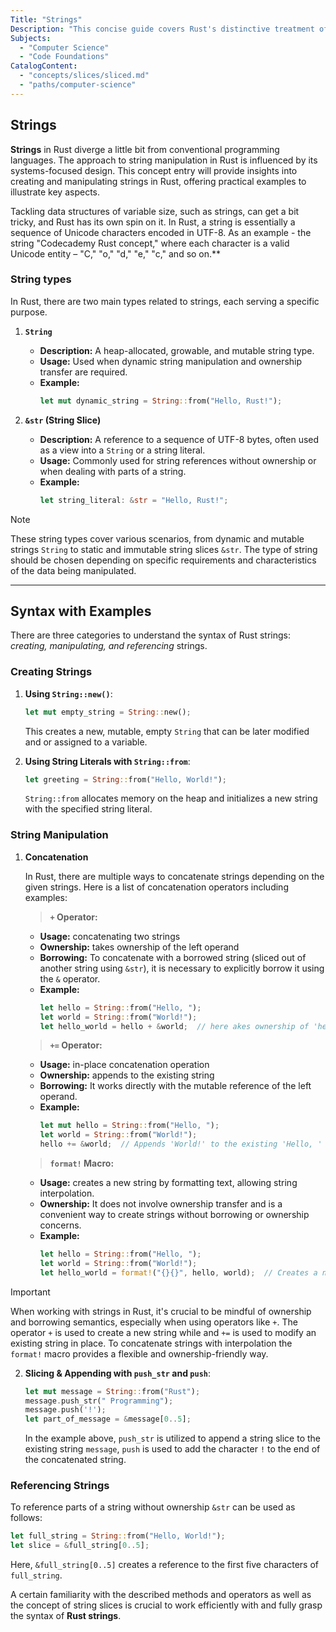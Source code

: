 ```yaml
---
Title: "Strings"
Description: "This concise guide covers Rust's distinctive treatment of strings, exploring types like `String` and `&str`, syntax details, and string manipulation using operators (`+`, `+=`, `format!`)."
Subjects:
  - "Computer Science"
  - "Code Foundations"
CatalogContent:
  - "concepts/slices/sliced.md"
  - "paths/computer-science"
---
```



## Strings
**Strings** in Rust diverge a little bit from conventional programming languages. The approach to string manipulation in Rust is influenced by its systems-focused design. This concept entry will provide insights into creating and manipulating strings in Rust, offering practical examples to illustrate key aspects. 
  
Tackling data structures of variable size, such as strings, can get a bit tricky, and Rust has its own spin on it. In Rust, a string is essentially a sequence of Unicode characters encoded in UTF-8. As an example - the string "Codecademy Rust concept," where each character is a valid Unicode entity – "C," "o," "d," "e," "c," and so on.**
  
### String types
  
In Rust, there are two main types related to strings, each serving a specific purpose.
1. **`String`**
   - **Description:** A heap-allocated, growable, and mutable string type.
   - **Usage:** Used when dynamic string manipulation and ownership transfer are required.
   - **Example:**
     ```rust
     let mut dynamic_string = String::from("Hello, Rust!");
     ```

2. **`&str` (String Slice)**
   - **Description:** A reference to a sequence of UTF-8 bytes, often used as a view into a `String` or a string literal.
   - **Usage:** Commonly used for string references without ownership or when dealing with parts of a string.
   - **Example:**
     ```rust
     let string_literal: &str = "Hello, Rust!";
     ```

> [!NOTE]
> These string types cover various scenarios, from dynamic and mutable strings `String` to static and immutable string slices `&str`. The type of string should be chosen depending on specific requirements and characteristics of the data being manipulated.

  ***
    
## Syntax with Examples

There are three categories to understand the syntax of Rust strings: *creating, manipulating, and referencing* strings.

### Creating Strings

1. **Using `String::new()`**:

   ```rust
   let mut empty_string = String::new();
   ```

   This creates a new, mutable, empty `String` that can be later modified and or assigned to a variable.

2. **Using String Literals with `String::from`**:

   ```rust
   let greeting = String::from("Hello, World!");
   ```

   `String::from` allocates memory on the heap and initializes a new string with the specified string literal.

### String Manipulation
  
1. **Concatenation**
  
   In Rust, there are multiple ways to concatenate strings depending on the given strings. Here is a list of concatenation operators including examples:

   > **`+` Operator:**

   - **Usage:** concatenating two strings
   - **Ownership:** takes ownership of the left operand
   - **Borrowing:** To concatenate with a borrowed string (sliced out of another string using `&str`), it is necessary to explicitly borrow it using the `&` operator.
   - **Example:**
     ```rust
     let hello = String::from("Hello, ");
     let world = String::from("World!");
     let hello_world = hello + &world;  // here akes ownership of 'hello'
     ```

   > **`+=` Operator:**

     - **Usage:** in-place concatenation operation
     - **Ownership:** appends to the existing string
     - **Borrowing:** It works directly with the mutable reference of the left operand.
     - **Example:**
       ```rust
       let mut hello = String::from("Hello, ");
       let world = String::from("World!");
       hello += &world;  // Appends 'World!' to the existing 'Hello, '
       ```

   > **`format!` Macro:**

     - **Usage:** creates a new string by formatting text, allowing string interpolation.
     - **Ownership:** It does not involve ownership transfer and is a convenient way to create strings without borrowing or ownership concerns.
     - **Example:**
       ```rust
       let hello = String::from("Hello, ");
       let world = String::from("World!");
       let hello_world = format!("{}{}", hello, world);  // Creates a new string without ownership issues
       ```

  > [!IMPORTANT]
  > When working with strings in Rust, it's crucial to be mindful of ownership and borrowing semantics, especially when using operators like `+`. The operator `+` is used to create a new string while  and `+=` is used to modify an existing string in place. To concatenate strings with interpolation the `format!` macro provides a flexible and ownership-friendly way.
  

2. **Slicing & Appending with `push_str` and `push`**:
  
     ```rust
     let mut message = String::from("Rust");
     message.push_str(" Programming");
     message.push('!');
     let part_of_message = &message[0..5];
     ```

      In the example above, `push_str` is utilized to append a string slice to the existing string `message`, `push` is used to add the character `!` to the end of the concatenated string.



### Referencing Strings

To reference parts of a string without ownership `&str` can be used as follows:

```rust
let full_string = String::from("Hello, World!");
let slice = &full_string[0..5];
```

Here, `&full_string[0..5]` creates a reference to the first five characters of `full_string`.

A certain familiarity with the described methods and operators as well as the concept of string slices is crucial to work efficiently with and fully grasp the syntax of **Rust strings**.

